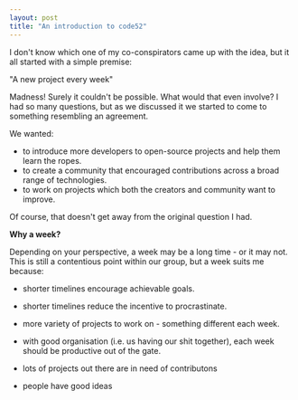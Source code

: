 ```yaml
--- 
layout: post
title: "An introduction to code52"
---
```


I don't know which one of my co-conspirators came up with the idea, but it all started with a simple premise:

"A new project every week"

Madness! Surely it couldn't be possible. What would that even involve? I had so many questions, but as we discussed it we started to come to something resembling an agreement.

We wanted:

 - to introduce more developers to open-source projects and help them learn the ropes.
 - to create a community that encouraged contributions across a broad range of technologies.
 - to work on projects which both the creators and community want to improve.

 Of course, that doesn't get away from the original question I had. 

 **Why a week?**

 Depending on your perspective, a week may be a long time - or it may not. This is still a contentious point within our group, but a week suits me because:

 - shorter timelines encourage achievable goals.
 - shorter timelines reduce the incentive to procrastinate.
 - more variety of projects to work on - something different each week.
 - with good organisation (i.e. us having our shit together), each week should be productive out of the gate.










 - lots of projects out there are in need of contributons
 - people have good ideas
 
